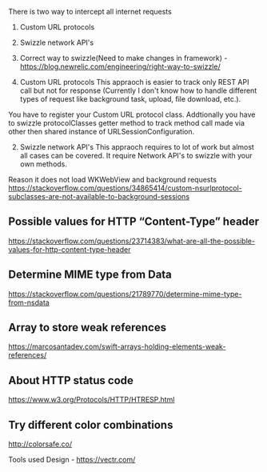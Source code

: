 There is two way to intercept all internet requests
1. Custom URL protocols
2. Swizzle network API's
3. Correct way to swizzle(Need to make changes in framework) - https://blog.newrelic.com/engineering/right-way-to-swizzle/

1. Custom URL protocols
 This appraoch is easier to track only REST API call but not for response (Currently I don't know how to handle different types of request like background task, upload, file download, etc.).
 
 You have to register your Custom URL protocol class. Addtionally you have to swizzle protocolClasses getter method to track method call made via other then shared instance of URLSessionConfiguration.
 
 2. Swizzle network API's 
 This appraoch requires to lot of work but almost all cases can be covered. It require Network API's to swizzle with your own methods.

 
 Reason it does not load WKWebView and background requests
 https://stackoverflow.com/questions/34865414/custom-nsurlprotocol-subclasses-are-not-available-to-background-sessions

## Possible values for HTTP “Content-Type” header
https://stackoverflow.com/questions/23714383/what-are-all-the-possible-values-for-http-content-type-header


## Determine MIME type from Data
https://stackoverflow.com/questions/21789770/determine-mime-type-from-nsdata

## Array to store weak references
https://marcosantadev.com/swift-arrays-holding-elements-weak-references/

## About HTTP status code
https://www.w3.org/Protocols/HTTP/HTRESP.html

## Try different color combinations
http://colorsafe.co/


Tools used
Design - https://vectr.com/


